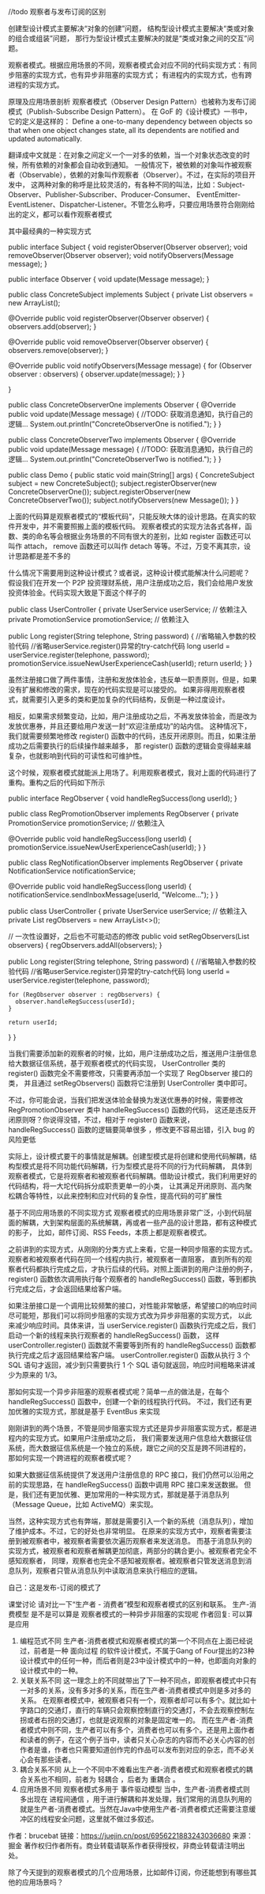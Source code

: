 //todo 观察者与发布订阅的区别

创建型设计模式主要解决“对象的创建”问题，
结构型设计模式主要解决“类或对象的组合或组装”问题，
那行为型设计模式主要解决的就是“类或对象之间的交互”问题。

观察者模式。根据应用场景的不同，观察者模式会对应不同的代码实现方式：有同步阻塞的实现方式，也有异步非阻塞的实现方式；
有进程内的实现方式，也有跨进程的实现方式。

原理及应用场景剖析
观察者模式（Observer Design Pattern）也被称为发布订阅模式（Publish-Subscribe Design Pattern）。
在 GoF 的《设计模式》一书中，它的定义是这样的：
Define a one-to-many dependency between objects so that when one object changes state, 
all its dependents are notified and updated automatically.

翻译成中文就是：在对象之间定义一个一对多的依赖，当一个对象状态改变的时候，所有依赖的对象都会自动收到通知。
一般情况下，被依赖的对象叫作被观察者（Observable），依赖的对象叫作观察者（Observer）。不过，在实际的项目开发中，
这两种对象的称呼是比较灵活的，有各种不同的叫法，比如：Subject-Observer、Publisher-Subscriber、Producer-Consumer、
EventEmitter-EventListener、Dispatcher-Listener。不管怎么称呼，只要应用场景符合刚刚给出的定义，都可以看作观察者模式

其中最经典的一种实现方式

public interface Subject {
  void registerObserver(Observer observer);
  void removeObserver(Observer observer);
  void notifyObservers(Message message);
}

public interface Observer {
  void update(Message message);
}

public class ConcreteSubject implements Subject {
  private List<Observer> observers = new ArrayList<Observer>();

  @Override
  public void registerObserver(Observer observer) {
    observers.add(observer);
  }

  @Override
  public void removeObserver(Observer observer) {
    observers.remove(observer);
  }

  @Override
  public void notifyObservers(Message message) {
    for (Observer observer : observers) {
      observer.update(message);
    }
  }

}

public class ConcreteObserverOne implements Observer {
  @Override
  public void update(Message message) {
    //TODO: 获取消息通知，执行自己的逻辑...
    System.out.println("ConcreteObserverOne is notified.");
  }
}

public class ConcreteObserverTwo implements Observer {
  @Override
  public void update(Message message) {
    //TODO: 获取消息通知，执行自己的逻辑...
    System.out.println("ConcreteObserverTwo is notified.");
  }
}

public class Demo {
  public static void main(String[] args) {
    ConcreteSubject subject = new ConcreteSubject();
    subject.registerObserver(new ConcreteObserverOne());
    subject.registerObserver(new ConcreteObserverTwo());
    subject.notifyObservers(new Message());
  }
}


上面的代码算是观察者模式的“模板代码”，只能反映大体的设计思路。在真实的软件开发中，并不需要照搬上面的模板代码。
观察者模式的实现方法各式各样，函数、类的命名等会根据业务场景的不同有很大的差别，比如 register 函数还可以叫作 attach，
remove 函数还可以叫作 detach 等等。不过，万变不离其宗，设计思路都是差不多的


什么情况下需要用到这种设计模式？或者说，这种设计模式能解决什么问题呢？
假设我们在开发一个 P2P 投资理财系统，用户注册成功之后，我们会给用户发放投资体验金。代码实现大致是下面这个样子的

public class UserController {
  private UserService userService; // 依赖注入
  private PromotionService promotionService; // 依赖注入

  public Long register(String telephone, String password) {
    //省略输入参数的校验代码
    //省略userService.register()异常的try-catch代码
    long userId = userService.register(telephone, password);
    promotionService.issueNewUserExperienceCash(userId);
    return userId;
  }
}

虽然注册接口做了两件事情，注册和发放体验金，违反单一职责原则，但是，如果没有扩展和修改的需求，现在的代码实现是可以接受的。
如果非得用观察者模式，就需要引入更多的类和更加复杂的代码结构，反倒是一种过度设计。

相反，如果需求频繁变动，比如，用户注册成功之后，不再发放体验金，而是改为发放优惠券，并且还要给用户发送一封“欢迎注册成功”的站内信。
这种情况下，我们就需要频繁地修改 register() 函数中的代码，违反开闭原则。而且，如果注册成功之后需要执行的后续操作越来越多，
那 register() 函数的逻辑会变得越来越复杂，也就影响到代码的可读性和可维护性。

这个时候，观察者模式就能派上用场了。利用观察者模式，我对上面的代码进行了重构。重构之后的代码如下所示

public interface RegObserver {
  void handleRegSuccess(long userId);
}

public class RegPromotionObserver implements RegObserver {
  private PromotionService promotionService; // 依赖注入

  @Override
  public void handleRegSuccess(long userId) {
    promotionService.issueNewUserExperienceCash(userId);
  }
}

public class RegNotificationObserver implements RegObserver {
  private NotificationService notificationService;

  @Override
  public void handleRegSuccess(long userId) {
    notificationService.sendInboxMessage(userId, "Welcome...");
  }
}

public class UserController {
  private UserService userService; // 依赖注入
  private List<RegObserver> regObservers = new ArrayList<>();

  // 一次性设置好，之后也不可能动态的修改
  public void setRegObservers(List<RegObserver> observers) {
    regObservers.addAll(observers);
  }

  public Long register(String telephone, String password) {
    //省略输入参数的校验代码
    //省略userService.register()异常的try-catch代码
    long userId = userService.register(telephone, password);

    for (RegObserver observer : regObservers) {
      observer.handleRegSuccess(userId);
    }

    return userId;
  }
}


当我们需要添加新的观察者的时候，比如，用户注册成功之后，推送用户注册信息给大数据征信系统，基于观察者模式的代码实现，
UserController 类的 register() 函数完全不需要修改，只需要再添加一个实现了 RegObserver 接口的类，
并且通过 setRegObservers() 函数将它注册到 UserController 类中即可。


不过，你可能会说，当我们把发送体验金替换为发送优惠券的时候，需要修改 RegPromotionObserver 类中 handleRegSuccess() 函数的代码，
这还是违反开闭原则呀？你说得没错，不过，相对于 register() 函数来说，handleRegSuccess() 函数的逻辑要简单很多
，修改更不容易出错，引入 bug 的风险更低

实际上，设计模式要干的事情就是解耦。创建型模式是将创建和使用代码解耦，结构型模式是将不同功能代码解耦，行为型模式是将不同的行为代码解耦，
具体到观察者模式，它是将观察者和被观察者代码解耦。借助设计模式，我们利用更好的代码结构，将一大坨代码拆分成职责更单一的小类，
让其满足开闭原则、高内聚松耦合等特性，以此来控制和应对代码的复杂性，提高代码的可扩展性


基于不同应用场景的不同实现方式
观察者模式的应用场景非常广泛，小到代码层面的解耦，大到架构层面的系统解耦，再或者一些产品的设计思路，都有这种模式的影子，
比如，邮件订阅、RSS Feeds，本质上都是观察者模式。


之前讲到的实现方式，从刚刚的分类方式上来看，它是一种同步阻塞的实现方式。观察者和被观察者代码在同一个线程内执行，被观察者一直阻塞，
直到所有的观察者代码都执行完成之后，才执行后续的代码。对照上面讲到的用户注册的例子，register() 函数依次调用执行每个观察者的 
handleRegSuccess() 函数，等到都执行完成之后，才会返回结果给客户端。


如果注册接口是一个调用比较频繁的接口，对性能非常敏感，希望接口的响应时间尽可能短，那我们可以将同步阻塞的实现方式改为异步非阻塞的实现方式，
以此来减少响应时间。具体来讲，当 userService.register() 函数执行完成之后，我们启动一个新的线程来执行观察者的 handleRegSuccess() 函数，
这样 userController.register() 函数就不需要等到所有的 handleRegSuccess() 函数都执行完成之后才返回结果给客户端。
userController.register() 函数从执行 3 个 SQL 语句才返回，减少到只需要执行 1 个 SQL 语句就返回，响应时间粗略来讲减少为原来的 1/3。


那如何实现一个异步非阻塞的观察者模式呢？简单一点的做法是，在每个 handleRegSuccess() 函数中，创建一个新的线程执行代码。
不过，我们还有更加优雅的实现方式，那就是基于 EventBus 来实现

刚刚讲到的两个场景，不管是同步阻塞实现方式还是异步非阻塞实现方式，都是进程内的实现方式。如果用户注册成功之后，
我们需要发送用户信息给大数据征信系统，而大数据征信系统是一个独立的系统，跟它之间的交互是跨不同进程的，
那如何实现一个跨进程的观察者模式呢？


如果大数据征信系统提供了发送用户注册信息的 RPC 接口，我们仍然可以沿用之前的实现思路，在 handleRegSuccess() 函数中调用 RPC 接口来发送数据。
但是，我们还有更加优雅、更加常用的一种实现方式，那就是基于消息队列（Message Queue，比如 ActiveMQ）来实现。


当然，这种实现方式也有弊端，那就是需要引入一个新的系统（消息队列），增加了维护成本。不过，它的好处也非常明显。
在原来的实现方式中，观察者需要注册到被观察者中，被观察者需要依次遍历观察者来发送消息。
而基于消息队列的实现方式，被观察者和观察者解耦更加彻底，两部分的耦合更小。被观察者完全不感知观察者，
同理，观察者也完全不感知被观察者。被观察者只管发送消息到消息队列，观察者只管从消息队列中读取消息来执行相应的逻辑。

自己：这是发布-订阅的模式了


课堂讨论
请对比一下“生产者 - 消费者”模型和观察者模式的区别和联系。
  生产-消费模型 是不是可以算是 观察者模式的一种异步非阻塞的实现呢
  作者回复: 可以算是应用
  
  1. 编程范式不同
  生产者-消费者模式和观察者模式的第一个不同点在上面已经说过，前者是一种 面向过程 的软件设计模式，不属于Gang of Four提出的23种设计模式中的任何一种，而后者则是23中设计模式中的一种，也即面向对象的设计模式中的一种。
  2. 关联关系不同
  这一理念上的不同就带出了下一种不同点，即观察者模式中只有一对多的关系，没有多对多的关系，而在生产者-消费者模式中则是多对多的关系。
  在观察者模式中，被观察者只有一个，观察者却可以有多个。就比如十字路口的交通灯，直行的车辆只会观察控制直行的交通灯，不会去观察控制左拐或者右拐的交通灯，也就是说观察的对象是固定唯一的。
  而在生产者-消费者模式中则不同，生产者可以有多个，消费者也可以有多个。还是用上面作者和读者的例子，在这个例子当中，读者只关心杂志的内容而不必关心内容的创作者是谁，作者也只需要知道创作完的作品可以发布到对应的杂志，而不必关心会有那些读者。
  3. 耦合关系不同
  从上一个不同中不难看出生产者-消费者模式和观察者模式的耦合关系也不相同，前者为 轻耦合 ，后者为 重耦合 。
  4. 应用场景不同
   观察者模式多用于 事件驱动模型 当中，生产者-消费者模式则多出现在 进程间通信 ，用于进行解耦和并发处理，我们常用的消息队列用的就是生产者-消费者模式。当然在Java中使用生产者-消费者模式还需要注意缓冲区的线程安全问题，这里就不做过多叙述。
  
  作者：brucebat
  链接：https://juejin.cn/post/6956221883243036680
  来源：掘金
  著作权归作者所有。商业转载请联系作者获得授权，非商业转载请注明出处。

除了今天提到的观察者模式的几个应用场景，比如邮件订阅，你还能想到有哪些其他的应用场景吗？
